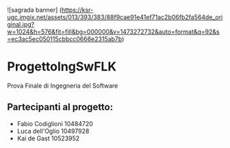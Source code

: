 ![sagrada banner]
(https://ksr-ugc.imgix.net/assets/013/393/383/88f9cae91e41ef71ac2b06fb2fa564de_original.jpg?w=1024&h=576&fit=fill&bg=000000&v=1473272732&auto=format&q=92&s=ec3ac5ec050115cbbcc0666e2315ab7b)

# ProgettoIngSwFLK
Prova Finale di Ingegneria del Software



## Partecipanti al progetto:
* Fabio Codiglioni 10484720
* Luca dell'Oglio 10497928 
* Kai de Gast 10523952

